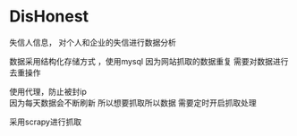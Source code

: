 # DisHonest
失信人信息， 对个人和企业的失信进行数据分析

数据采用结构化存储方式 ，使用mysql
因为网站抓取的数据重复   需要对数据进行去重操作  

使用代理，防止被封ip   
因为每天数据会不断刷新   所以想要抓取所以数据  需要定时开启抓取处理

采用scrapy进行抓取   
